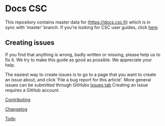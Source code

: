 # Docs CSC

This repository contains master data for
(https://docs.csc.fi) which is in sync with 'master' branch.
If you're looking for CSC user guides, click [here](https://docs.csc.fi).

## Creating issues

If you find that anything is wrong, badly written or missing, please
help us to fix it. We try to make this guide as good as possible. We
appreciate your help.

The easiest way to create issues is to go to a page that you want to
create an issue about, and click 'File a bug report for this
article'. More general issues can be submitted through GitHubs [Issues tab](https://github.com/CSCfi/csc-user-guide/issues)
Creating an Issue requires a GitHub account.


[Contributing](CONTRIBUTING.md)

[Changelog](CHANGELOG.md)

[Todo](TODO.md)
